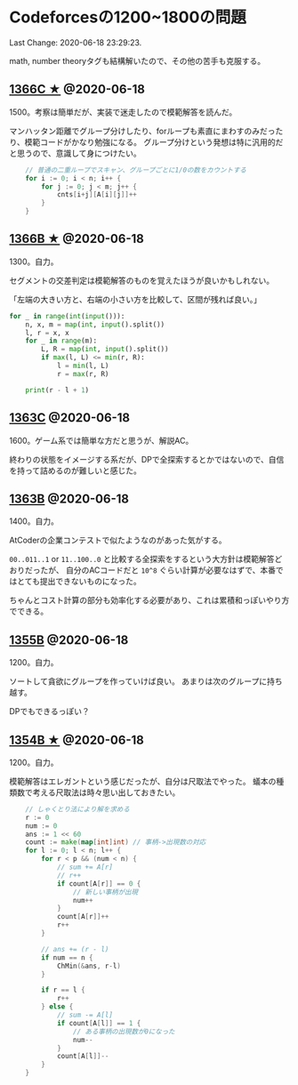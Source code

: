 # Codeforcesの1200~1800の問題

Last Change: 2020-06-18 23:29:23.

math, number theoryタグも結構解いたので、その他の苦手も克服する。

## [1366C ★](https://codeforces.com/problemset/problem/1366/C) @2020-06-18

1500。考察は簡単だが、実装で迷走したので模範解答を読んだ。

マンハッタン距離でグループ分けしたり、forループも素直にまわすのみだったり、模範コードがかなり勉強になる。
グループ分けという発想は特に汎用的だと思うので、意識して身につけたい。

```go
	// 普通の二重ループでスキャン、グループごとに1/0の数をカウントする
	for i := 0; i < n; i++ {
		for j := 0; j < m; j++ {
			cnts[i+j][A[i][j]]++
		}
	}
```

## [1366B ★](https://codeforces.com/blog/entry/78735) @2020-06-18

1300。自力。

セグメントの交差判定は模範解答のものを覚えたほうが良いかもしれない。

「左端の大きい方と、右端の小さい方を比較して、区間が残れば良い。」

```python
for _ in range(int(input())):
    n, x, m = map(int, input().split())
    l, r = x, x
    for _ in range(m):
        L, R = map(int, input().split())
        if max(l, L) <= min(r, R):
            l = min(l, L)
            r = max(r, R)

    print(r - l + 1)
```

## [1363C](https://codeforces.com/problemset/problem/1363/C) @2020-06-18

1600。ゲーム系では簡単な方だと思うが、解説AC。

終わりの状態をイメージする系だが、DPで全探索するとかではないので、自信を持って詰めるのが難しいと感じた。

## [1363B](https://codeforces.com/problemset/problem/1363/B) @2020-06-18

1400。自力。

AtCoderの企業コンテストで似たようなのがあった気がする。

`00..011..1` or `11..100..0` と比較する全探索をするという大方針は模範解答どおりだったが、
自分のACコードだと `10^8` ぐらい計算が必要なはずで、本番ではとても提出できないものになった。

ちゃんとコスト計算の部分も効率化する必要があり、これは累積和っぽいやり方でできる。

## [1355B](https://codeforces.com/problemset/problem/1355/B) @2020-06-18

1200。自力。

ソートして貪欲にグループを作っていけば良い。
あまりは次のグループに持ち越す。

DPでもできるっぽい？

## [1354B ★](https://codeforces.com/problemset/problem/1354/B) @2020-06-18

1200。自力。

模範解答はエレガントという感じだったが、自分は尺取法でやった。
蟻本の種類数で考える尺取法は時々思い出しておきたい。

```go
	// しゃくとり法により解を求める
	r := 0
	num := 0
	ans := 1 << 60
	count := make(map[int]int) // 事柄->出現数の対応
	for l := 0; l < n; l++ {
		for r < p && (num < n) {
			// sum += A[r]
			// r++
			if count[A[r]] == 0 {
				// 新しい事柄が出現
				num++
			}
			count[A[r]]++
			r++
		}

		// ans += (r - l)
		if num == n {
			ChMin(&ans, r-l)
		}

		if r == l {
			r++
		} else {
			// sum -= A[l]
			if count[A[l]] == 1 {
				// ある事柄の出現数が0になった
				num--
			}
			count[A[l]]--
		}
	}
```

